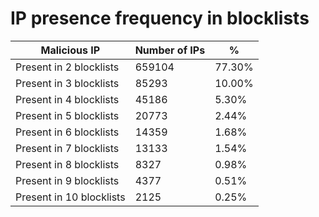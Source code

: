 # IP presence frequency in blocklists
| Malicious IP | Number of IPs | % |
|----|----|----|
| Present in 2 blocklists | 659104 | 77.30% |
| Present in 3 blocklists | 85293 | 10.00% |
| Present in 4 blocklists | 45186 | 5.30% |
| Present in 5 blocklists | 20773 | 2.44% |
| Present in 6 blocklists | 14359 | 1.68% |
| Present in 7 blocklists | 13133 | 1.54% |
| Present in 8 blocklists | 8327 | 0.98% |
| Present in 9 blocklists | 4377 | 0.51% |
| Present in 10 blocklists | 2125 | 0.25% |
